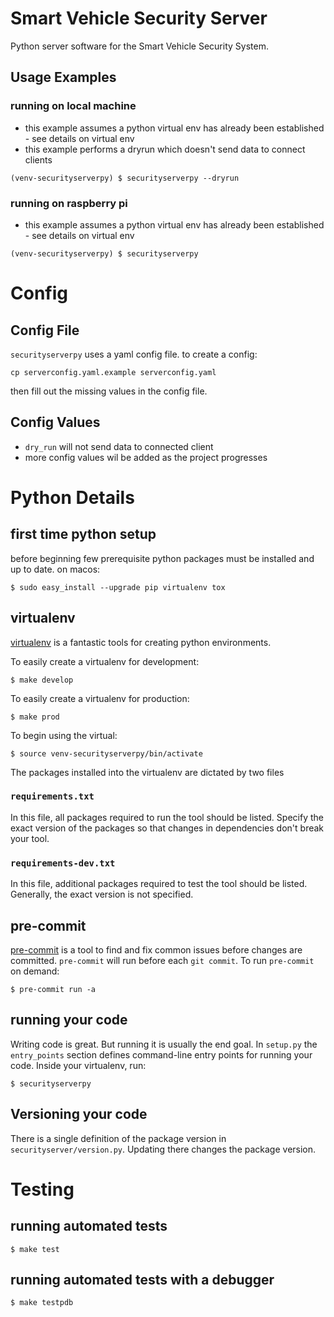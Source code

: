 # Smart Vehicle Security Server
Python server software for the Smart Vehicle Security System.

## Usage Examples
### running on local machine
- this example assumes a python virtual env has already been established - see details on virtual env
- this example performs a dryrun which doesn't send data to connect clients
```shell
(venv-securityserverpy) $ securityserverpy --dryrun
```

### running on raspberry pi
- this example assumes a python virtual env has already been established - see details on virtual env
```shell
(venv-securityserverpy) $ securityserverpy
```

# Config

## Config File
`securityserverpy` uses a yaml config file. to create a config:
```shell
cp serverconfig.yaml.example serverconfig.yaml
```
then fill out the missing values in the config file.

## Config Values
- `dry_run` will not send data to connected client
- more config values wil be added as the project progresses

# Python Details
## first time python setup
before beginning few prerequisite python packages must be installed and up to date. on macos:
```shell
$ sudo easy_install --upgrade pip virtualenv tox
```

## virtualenv
[virtualenv](http://docs.python-guide.org/en/latest/dev/virtualenvs/) is a fantastic tools for creating python environments.

To easily create a virtualenv for development:
```shell
$ make develop
```

To easily create a virtualenv for production:
```shell
$ make prod
```

To begin using the virtual:
```shell
$ source venv-securityserverpy/bin/activate
```

The packages installed into the virtualenv are dictated by two files
### `requirements.txt`
In this file, all packages required to run the tool should be listed. Specify the exact version of the packages so that changes in dependencies don't break your tool.
### `requirements-dev.txt`
In this file, additional packages required to test the tool should be listed. Generally, the exact version is not specified.

## pre-commit
[pre-commit](http://pre-commit.com) is a tool to find and fix common issues before changes are committed. `pre-commit` will run before each `git commit`.
To run `pre-commit` on demand:
```shell
$ pre-commit run -a
```

## running your code
Writing code is great. But running it is usually the end goal. In `setup.py` the `entry_points` section defines command-line entry points for running your code. Inside your virtualenv, run:
```shell
$ securityserverpy
```

## Versioning your code
There is a single definition of the package version in `securityserver/version.py`. Updating there changes the package version.

# Testing
## running automated tests
```shell
$ make test
```

## running automated tests with a debugger
```shell
$ make testpdb
```